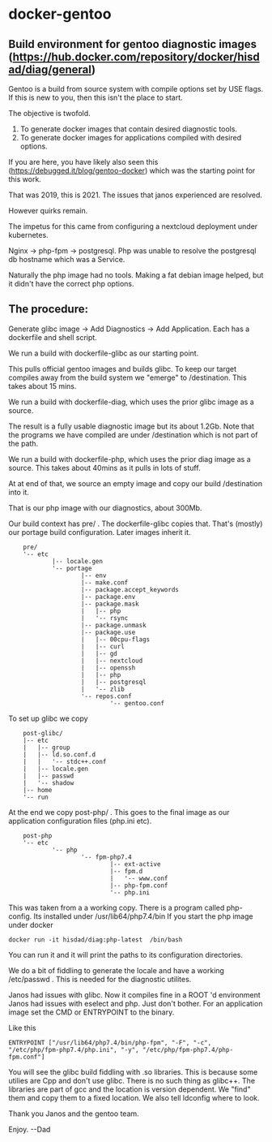# docker-gentoo
## Build environment for gentoo diagnostic images (https://hub.docker.com/repository/docker/hisdad/diag/general)

Gentoo is a build from source system with compile options set by USE flags. If this is new to you, then this isn't the place to start.


The objective is twofold.
1. To generate docker images that contain desired diagnostic tools.
2. To generate docker images for applications compiled with desired options.

If you are here, you have likely also seen this (https://debugged.it/blog/gentoo-docker)  which was the starting point for this work.

That was 2019, this is 2021. The issues that janos experienced are resolved.

However quirks remain.


The impetus for this came from configuring a nextcloud deployment under kubernetes.

Nginx -> php-fpm -> postgresql.   Php was unable to resolve the postgresql db hostname which was a Service.

Naturally the php image had no tools. Making a fat debian image helped, but it didn't have the correct php options.



## The procedure:

Generate glibc image -> Add Diagnostics -> Add Application.  Each has a dockerfile and shell script.

We run a build with dockerfile-glibc as our starting point.

This pulls official gentoo images and builds glibc. To keep our target compiles away from the build system we "emerge" to /destination.
This takes about 15 mins.

We run a build with dockerfile-diag, which uses the prior glibc image as a source. 

The result is a fully usable diagnostic image but its about 1.2Gb. Note that the programs we have compiled are under /destination which is not part of the path.

We run a build with dockerfile-php,  which uses the prior diag image as a source.
This takes about 40mins as it pulls in lots of stuff.

At at end of that, we source an empty image and copy our build /destination into it.

That is our php image with our diagnostics, about 300Mb.

Our build context has  pre/  .  The dockerfile-glibc copies that. That's (mostly) our portage build configuration. Later images inherit it.

		pre/
		'-- etc
				|-- locale.gen
				'-- portage
						|-- env
						|-- make.conf
						|-- package.accept_keywords
						|-- package.env
						|-- package.mask
						|   |-- php
						|   '-- rsync
						|-- package.unmask
						|-- package.use
						|   |-- 00cpu-flags
						|   |-- curl
						|   |-- gd
						|   |-- nextcloud
						|   |-- openssh
						|   |-- php
						|   |-- postgresql
						|   '-- zlib
						'-- repos.conf
								'-- gentoo.conf



To set up glibc we copy

		post-glibc/
		|-- etc
		|   |-- group
		|   |-- ld.so.conf.d
		|   |   '-- stdc++.conf
		|   |-- locale.gen
		|   |-- passwd
		|   '-- shadow
		|-- home
		'-- run




At the end we copy post-php/ . This goes to the final image as our application configuration files (php.ini  etc).

		post-php
		'-- etc
				'-- php
						'-- fpm-php7.4
								|-- ext-active
								|-- fpm.d
								|   '-- www.conf
								|-- php-fpm.conf
								'-- php.ini

This was taken from a a working copy. There is a program called php-config. Its installed  under /usr/lib64/php7.4/bin
If you start the php image under docker

`docker run -it hisdad/diag:php-latest  /bin/bash`

You can run it and it will print the paths to its configuration directories.


We do a bit of fiddling to generate the locale and have a  working /etc/passwd  . This is needed for the diagnostic utilites.

Janos had issues with glibc. Now it compiles fine in a ROOT 'd environment
Janos had issues with eselect and php. Just don't bother. For an application image set the CMD or ENTRYPOINT to the binary.

Like this

`ENTRYPOINT ["/usr/lib64/php7.4/bin/php-fpm", "-F", "-c", "/etc/php/fpm-php7.4/php.ini", "-y", "/etc/php/fpm-php7.4/php-fpm.conf"]`

You will see the glibc build fiddling with  .so libraries. This is because some utilies are Cpp and don't use glibc. There is no such thing as glibc++.
The libraries are part of gcc and the location is version dependent. We "find" them and copy them to a fixed location. We also tell ldconfig where to look.


Thank you Janos and the gentoo team.

Enjoy.
--Dad